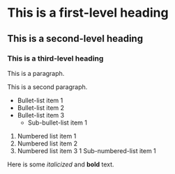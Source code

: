 # This is a first-level heading

## This is a second-level heading

### This is a third-level heading

This is a paragraph.

This is a second paragraph.

- Bullet-list item 1
- Bullet-list item 2
- Bullet-list item 3
  - Sub-bullet-list item 1

1. Numbered list item 1
1. Numbered list item 2
1. Numbered list item 3
  1 Sub-numbered-list item 1

Here is some *italicized* and **bold** text.
